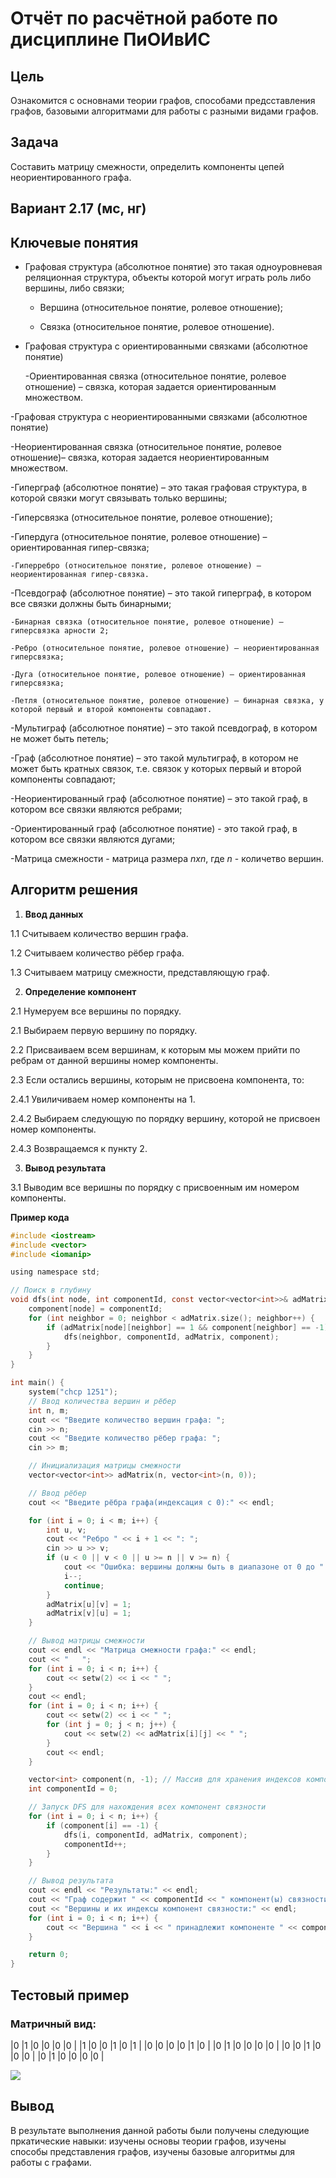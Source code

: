 # Отчёт по расчётной работе по дисциплине ПиОИвИС


## Цель

Ознакомится с основнами теории графов, способами предсставления графов, базовыми алгоритмами для работы с разными видами графов.


## Задача

Составить матрицу смежности, определить компоненты цепей неориентированного графа.




## Вариант 2.17 (мс, нг)


## Ключевые понятия 

- Графовая структура (абсолютное понятие)  это такая одноуровневая реляционная структура, объекты которой могут играть роль либо вершины, либо связки;

  - Вершина (относительное понятие, ролевое отношение);

  -  Связка (относительное понятие, ролевое отношение).

- Графовая структура с ориентированными связками (абсолютное понятие)

  -Ориентированная связка (относительное понятие, ролевое отношение) – связка, которая задается ориентированным множеством.

-Графовая структура с неориентированными связками (абсолютное понятие)

   -Неориентированная связка (относительное понятие, ролевое отношение)– связка, которая задается неориентированным множеством.

-Гиперграф (абсолютное понятие) – это такая графовая структура, в которой связки могут связывать только вершины;

  -Гиперсвязка (относительное понятие, ролевое отношение);

   -Гипердуга (относительное понятие, ролевое отношение) – ориентированная гипер-связка;

    -Гиперребро (относительное понятие, ролевое отношение) – неориентированная гипер-связка.

-Псевдограф (абсолютное понятие) – это такой гиперграф, в котором все связки должны быть бинарными;

    -Бинарная связка (относительное понятие, ролевое отношение) – гиперсвязка арности 2;

    -Ребро (относительное понятие, ролевое отношение) – неориентированная гиперсвязка;

    -Дуга (относительное понятие, ролевое отношение) – ориентированная гиперсвязка;

    -Петля (относительное понятие, ролевое отношение) – бинарная связка, у которой первый и второй компоненты совпадают.

-Мультиграф (абсолютное понятие) – это такой псевдограф, в котором не может быть петель;

-Граф (абсолютное понятие) – это такой мультиграф, в котором не может быть кратных связок, т.е. связок у которых первый и второй компоненты совпадают;

-Неориентированный граф (абсолютное понятие) – это такой граф, в котором все связки являются ребрами;

-Ориентированный граф (абсолютное понятие) - это такой граф, в котором все связки являются дугами;

-Матрица смежности - матрица размера _nxn_, где _n_ - количетво вершин.


## Алгоритм решения
  1. **Ввод данных**

 1.1 Считываем количество вершин графа.

 1.2 Считываем количество рёбер графа.

 1.3 Считываем матрицу смежности, представляющую граф.

  2. **Определение компонент**

2.1 Нумеруем все вершины по порядку.

2.1 Выбираем первую вершину по порядку. 

2.2 Присваиваем всем вершинам, к которым мы можем прийти по ребрам от данной вершины номер компоненты.

2.3 Если остались вершины, которым не присвоена компонента, то:

2.4.1 Увиличиваем номер компоненты на 1.

2.4.2 Выбираем следующую по порядку вершину, которой не присвоен номер компоненты.

2.4.3 Возвращаемся к пункту 2.

  3. **Вывод результата**

3.1 Выводим все веришны по порядку с присвоенным им номером компоненты.

**Пример кода**
```c
#include <iostream>
#include <vector>
#include <iomanip> 

using namespace std;

// Поиск в глубину
void dfs(int node, int componentId, const vector<vector<int>>& adMatrix, vector<int>& component) {
    component[node] = componentId; 
    for (int neighbor = 0; neighbor < adMatrix.size(); neighbor++) {
        if (adMatrix[node][neighbor] == 1 && component[neighbor] == -1) {
            dfs(neighbor, componentId, adMatrix, component);
        }
    }
}

int main() {
    system("chcp 1251");
    // Ввод количества вершин и рёбер
    int n, m;
    cout << "Введите количество вершин графа: ";
    cin >> n;
    cout << "Введите количество рёбер графа: ";
    cin >> m;

    // Инициализация матрицы смежности
    vector<vector<int>> adMatrix(n, vector<int>(n, 0));

    // Ввод рёбер
    cout << "Введите рёбра графа(индексация с 0):" << endl;

    for (int i = 0; i < m; i++) {
        int u, v;
        cout << "Ребро " << i + 1 << ": ";
        cin >> u >> v;
        if (u < 0 || v < 0 || u >= n || v >= n) {
            cout << "Ошибка: вершины должны быть в диапазоне от 0 до " << n - 1 << endl;
            i--; 
            continue;
        }
        adMatrix[u][v] = 1;
        adMatrix[v][u] = 1; 
    }

    // Вывод матрицы смежности
    cout << endl << "Матрица смежности графа:" << endl;
    cout << "   "; 
    for (int i = 0; i < n; i++) {
        cout << setw(2) << i << " "; 
    }
    cout << endl;
    for (int i = 0; i < n; i++) {
        cout << setw(2) << i << " "; 
        for (int j = 0; j < n; j++) {
            cout << setw(2) << adMatrix[i][j] << " ";
        }
        cout << endl;
    }

    vector<int> component(n, -1); // Массив для хранения индексов компонент
    int componentId = 0;

    // Запуск DFS для нахождения всех компонент связности
    for (int i = 0; i < n; i++) {
        if (component[i] == -1) { 
            dfs(i, componentId, adMatrix, component);
            componentId++;
        }
    }

    // Вывод результата
    cout << endl << "Результаты:" << endl;
    cout << "Граф содержит " << componentId << " компонент(ы) связности." << endl;
    cout << "Вершины и их индексы компонент связности:" << endl;
    for (int i = 0; i < n; i++) {
        cout << "Вершина " << i << " принадлежит компоненте " << component[i] + 1 << endl;
    }

    return 0;
}
```

## Тестовый пример
### Матричный вид:


|0  |1  |0  |0  |0  |0  |
|1  |0  |0  |1  |0  |1  |
|0  |0  |0  |0  |1  |0  |
|0  |1  |0  |0  |0  |0  |
|0  |0  |1  |0  |0  |0  |
|0  |1  |0  |0  |0  |0  |


![](./image/Код.png)


## Вывод
В результате выполнения данной работы были получены следующие пркатические навыки: изучены основы теории графов, изучены способы представления графов, изучены базовые алгоритмы для работы с графами.

